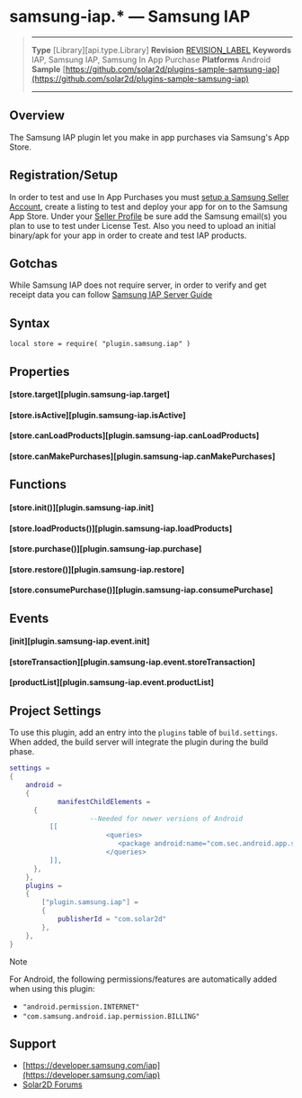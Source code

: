 # samsung-iap.* &mdash; Samsung IAP

> --------------------- ------------------------------------------------------------------------------------------
> __Type__              [Library][api.type.Library]
> __Revision__          [REVISION_LABEL](REVISION_URL)
> __Keywords__          IAP, Samsung IAP, Samsung In App Purchase
> __Platforms__			Android
> __Sample__			[https://github.com/solar2d/plugins-sample-samsung-iap](https://github.com/solar2d/plugins-sample-samsung-iap)
> --------------------- ------------------------------------------------------------------------------------------


## Overview

The Samsung IAP plugin let you make in app purchases via Samsung's App Store.



## Registration/Setup

In order to test and use In App Purchases you must [setup a Samsung Seller Account](https://seller.samsungapps.com/), create a listing to test and deploy your app for on to the Samsung App Store. Under your [Seller Profile](https://seller.samsungapps.com/member/getSellerDetail.as) be sure add the Samsung email(s) you plan to use to test under License Test. Also you need to upload an initial binary/apk for your app in order to create and test IAP products.

## Gotchas

While Samsung IAP does not require server, in order to verify and get receipt data you can follow [Samsung IAP Server Guide](https://developer.samsung.com/iap/programming-guide/samsung-iap-server-api.html)


## Syntax

	local store = require( "plugin.samsung.iap" )

## Properties

#### [store.target][plugin.samsung-iap.target]

#### [store.isActive][plugin.samsung-iap.isActive]

#### [store.canLoadProducts][plugin.samsung-iap.canLoadProducts]

#### [store.canMakePurchases][plugin.samsung-iap.canMakePurchases]

## Functions

#### [store.init()][plugin.samsung-iap.init]

#### [store.loadProducts()][plugin.samsung-iap.loadProducts]

#### [store.purchase()][plugin.samsung-iap.purchase]

#### [store.restore()][plugin.samsung-iap.restore]

#### [store.consumePurchase()][plugin.samsung-iap.consumePurchase]

## Events

#### [init][plugin.samsung-iap.event.init]

#### [storeTransaction][plugin.samsung-iap.event.storeTransaction]

#### [productList][plugin.samsung-iap.event.productList]

## Project Settings

To use this plugin, add an entry into the `plugins` table of `build.settings`. When added, the build server will integrate the plugin during the build phase.

``````lua
settings =
{
	android =
	{
			manifestChildElements =
      {
					--Needed for newer versions of Android
          [[
						<queries>
						   <package android:name="com.sec.android.app.samsungapps" />
						</queries>
          ]],
      },
	},
	plugins =
	{
		["plugin.samsung.iap"] =
		{
			publisherId = "com.solar2d"
		},
	},		
}
``````

<div class="guide-notebox">
<div class="notebox-title">Note</div>

For Android, the following permissions/features are automatically added when using this plugin:

* `"android.permission.INTERNET"`
* `"com.samsung.android.iap.permission.BILLING"`


</div>


## Support

* [https://developer.samsung.com/iap](https://developer.samsung.com/iap)
* [Solar2D Forums](https://forums.solar2d.com/c/corona-marketplace/13)
